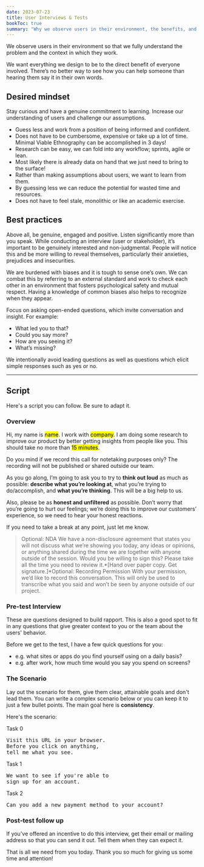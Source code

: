 ```yaml
---
date: 2023-07-23
title: User Interviews & Tests
bookToc: true
summary: "Why we observe users in their environment, the benefits, and a script for getting started."
---
```


We observe users in their environment so that we fully understand the problem and the context in which they work.

We want everything we design to be to the direct benefit of everyone involved. There’s no better way to see how you can help someone than hearing them say it in their own words.

## Desired mindset
Stay curious and have a genuine commitment to learning. Increase our understanding of users and challenge our assumptions.

- Guess less and work from a position of being informed and confident.
- Does not have to be cumbersome, expensive or take up a lot of time. Minimal Viable Ethnography can be accomplished in 3 days!
- Research can be easy, we can fold into any workflow; sprints, agile or lean.
- Most likely there is already data on hand that we just need to bring to the surface!
- Rather than making assumptions about users, we want to learn from them.
- By guessing less we can reduce the potential for wasted time and resources.
- Does not have to feel stale, monolithic or like an academic exercise.

## Best practices
Above all, be genuine, engaged and positive. Listen significantly more than you speak. While conducting an interview (user or stakeholder), it’s important to be genuinely interested and non-judgmental. People will notice this and be more willing to reveal themselves, particularly their anxieties, prejudices and insecurities.

We are burdened with biases and it is tough to sense one’s own. We can combat this by referring to an external standard and work to check each other in an environment that fosters psychological safety and mutual respect. Having a knowledge of common biases also helps to recognize when they appear.

Focus on asking open-ended questions, which invite conversation and insight. For example:

- What led you to that?
- Could you say more?
- How are you seeing it?
- What’s missing?

We intentionally avoid leading questions as well as questions which elicit simple responses such as yes or no.

---

## Script
Here's a script you can follow. Be sure to adapt it.

### Overview

Hi, my name is <mark>name</mark>. I work with <mark>company</mark>. I am doing some research to improve our product by better getting insights from people like you. This should take no more than <mark>15 minutes</mark>.

Do you mind if we record this call for notetaking purposes only? The recording will not be published or shared outside our team.

As you go along, I’m going to ask you to try to **think out loud** as much as possible: **describe what you’re looking at**, what you’re trying to do/accomplish, and **what you’re thinking**. This will be a big help to us.

Also, please be as **honest and unfiltered** as possible. Don’t worry that you’re going to hurt our feelings; we’re doing this to improve our customers’ experience, so we need to hear your honest reactions.

If you need to take a break at any point, just let me know.

> Optional: NDA
We have a non-disclosure agreement that states you will not discuss what we’re showing you today, any ideas or opinions, or anything shared during the time we are together with anyone outside of the session. Would you be willing to sign this? Please take all the time you need to review it.*[Hand over paper copy. Get signature.]*Optional: Recording Permission
With your permission, we’d like to record this conversation. This will only be used to transcribe what you said and won’t be seen by anyone outside of our project.
> 

### Pre-test Interview
These are questions designed to build rapport. This is also a good spot to fit in any questions that give greater context to you or the team about the users' behavior.

Before we get to the test, I have a few quick questions for you:

- e.g. what sites or apps do you find yourself using on a daily basis?
- e.g. after work, how much time would you say you spend on screens?


### The Scenario
Lay out the scenario for them, give them clear, attainable goals and don't lead them. You can write a complex scenario below or you can keep it to just a few bullet points. The main goal here is **consistency**.

Here's the scenario:

Task 0
<pre>Visit this URL in your browser. 
Before you click on anything,
tell me what you see. </pre>

Task 1
<pre>We want to see if you're able to 
sign up for an account.</pre>

Task 2
<pre>Can you add a new payment method to your account?</pre>


### Post-test follow up
If you've offered an incentive to do this interview, get their email or mailing address so that you can send it out. Tell them when they can expect it.


That is all we need from you today. Thank you so much for giving us some time and attention!